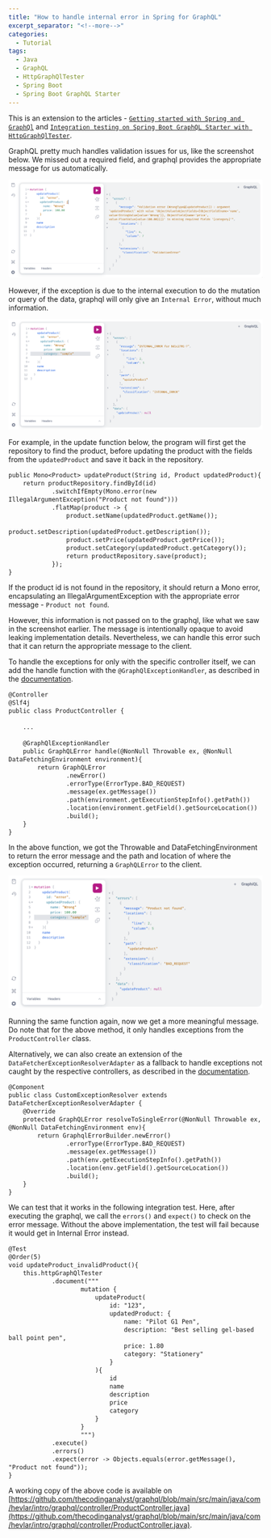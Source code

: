 ```yaml
---
title: "How to handle internal error in Spring for GraphQL"
excerpt_separator: "<!--more-->"
categories:
  - Tutorial
tags:
  - Java
  - GraphQL
  - HttpGraphQlTester
  - Spring Boot
  - Spring Boot GraphQL Starter
---
```


This is an extension to the articles - [`Getting started with Spring and GraphQl`](https://www.thecodinganalyst.com/tutorial/Getting-started-with-spring-and-graphql/) and [`Integration testing on Spring Boot GraphQL Starter with HttpGraphQlTester`](https://www.thecodinganalyst.com/tutorial/Integration-testing-on-Spring-Boot-GraphQL-Starter-with-HttpGraphQlTester/). 

GraphQL pretty much handles validation issues for us, like the screenshot below. We missed out a required field, and graphql provides the appropriate message for us automatically.

![validation error](/assets/images/2023/09/graphiql-validation-error.png)

However, if the exception is due to the internal execution to do the mutation or query of the data, graphql will only give an `Internal Error`, without much information. 

![internal error](/assets/images/2023/09/graphiql-internal-error.png)

For example, in the update function below, the program will first get the repository to find the product, before updating the product with the fields from the `updatedProduct` and save it back in the repository. 

```
public Mono<Product> updateProduct(String id, Product updatedProduct){
    return productRepository.findById(id)
            .switchIfEmpty(Mono.error(new IllegalArgumentException("Product not found")))
            .flatMap(product -> {
                product.setName(updatedProduct.getName());
                product.setDescription(updatedProduct.getDescription());
                product.setPrice(updatedProduct.getPrice());
                product.setCategory(updatedProduct.getCategory());
                return productRepository.save(product);
            });
}
```

If the product id is not found in the repository, it should return a Mono error, encapsulating an IllegalArgumentException with the appropriate error message - `Product not found`. 

However, this information is not passed on to the graphql, like what we saw in the screenshot earlier. The message is intentionally opaque to avoid leaking implementation details. Nevertheless, we can handle this error such that it can return the appropriate message to the client. 

To handle the exceptions for only with the specific controller itself, we can add the handle function with the `@GraphQlExceptionHandler`, as described in the [documentation](https://docs.spring.io/spring-graphql/docs/current/reference/html/#controllers.exception-handler).

```
@Controller
@Slf4j
public class ProductController {

    ...

    @GraphQlExceptionHandler
    public GraphQLError handle(@NonNull Throwable ex, @NonNull DataFetchingEnvironment environment){
        return GraphQLError
                .newError()
                .errorType(ErrorType.BAD_REQUEST)
                .message(ex.getMessage())
                .path(environment.getExecutionStepInfo().getPath())
                .location(environment.getField().getSourceLocation())
                .build();
    }
}
```

In the above function, we got the Throwable and DataFetchingEnvironment to return the error message and the path and location of where the exception occurred, returning a `GraphQLError` to the client. 

![graphiql error message](/assets/images/2023/09/graphiql-error-message.png)

Running the same function again, now we get a more meaningful message. Do note that for the above method, it only handles exceptions from the `ProductController` class. 

Alternatively, we can also create an extension of the `DataFetcherExceptionResolverAdapter` as a fallback to handle exceptions not caught by the respective controllers, as described in the [documentation](https://docs.spring.io/spring-graphql/docs/current/reference/html/#execution.exceptions).

```
@Component
public class CustomExceptionResolver extends DataFetcherExceptionResolverAdapter {
    @Override
    protected GraphQLError resolveToSingleError(@NonNull Throwable ex, @NonNull DataFetchingEnvironment env){
        return GraphqlErrorBuilder.newError()
                .errorType(ErrorType.BAD_REQUEST)
                .message(ex.getMessage())
                .path(env.getExecutionStepInfo().getPath())
                .location(env.getField().getSourceLocation())
                .build();
    }
}
```

We can test that it works in the following integration test. Here, after executing the graphql, we call the `errors()` and `expect()` to check on the error message. Without the above implementation, the test will fail because it would get in Internal Error instead.

```
@Test
@Order(5)
void updateProduct_invalidProduct(){
    this.httpGraphQlTester
            .document("""
                    mutation {
                        updateProduct(
                            id: "123",
                            updatedProduct: {
                                name: "Pilot G1 Pen",
                                description: "Best selling gel-based ball point pen",
                                price: 1.80
                                category: "Stationery"
                            }
                        ){
                            id
                            name
                            description
                            price
                            category
                        }
                    }
                    """)
            .execute()
            .errors()
            .expect(error -> Objects.equals(error.getMessage(), "Product not found"));
}
```

A working copy of the above code is available on [https://github.com/thecodinganalyst/graphql/blob/main/src/main/java/com/hevlar/intro/graphql/controller/ProductController.java](https://github.com/thecodinganalyst/graphql/blob/main/src/main/java/com/hevlar/intro/graphql/controller/ProductController.java).
